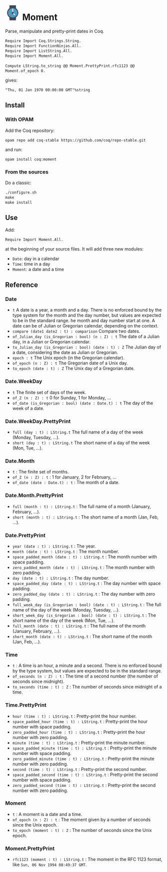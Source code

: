 # ![Logo](https://raw.githubusercontent.com/clarus/icons/master/watch-48.png) Moment
Parse, manipulate and pretty-print dates in Coq.

    Require Import Coq.Strings.String.
    Require Import FunctionNinjas.All.
    Require Import ListString.All.
    Require Import Moment.All.

    Compute LString.to_string @@ Moment.PrettyPrint.rfc1123 @@ Moment.of_epoch 0.

gives:
    
    "Thu, 01 Jan 1970 00:00:00 GMT"%string

## Install
### With OPAM
Add the Coq repository:

    opam repo add coq-stable https://github.com/coq/repo-stable.git

and run:

    opam install coq:moment

### From the sources
Do a classic:

    ./configure.sh
    make
    make install

## Use
Add:

    Require Import Moment.All.

at the beginning of your source files. It will add three new modules:
* `Date`: day in a calendar
* `Time`: time in a day
* `Moment`: a date and a time

## Reference
### Date
* `t` A date is a year, a month and a day. There is no enforced bound by the type system for the month and the day number, but values are expected to be in the standard range.  he month and day number start at one. A date can be of Julian or Gregorian calendar, depending on the context.
* `compare (date1 date2 : t) : comparison` Compare two dates.
* `of_Julian_day (is_Gregorian : bool) (n : Z) : t` The date of a Julian day, in a Julian or Gregorian calendar.
* `to_Julian_day (is_Gregorian : bool) (date : t) : Z` The Julian day of a date, considering the date as Julian or Gregorian.
* `epoch : t` The Unix epoch (in the Gregorian calendar).
* `of_epoch (n : Z) : t` The Gregorian date of a Unix day.
* `to_epoch (date : t) : Z` The Unix day of a Gregorian date.

### Date.WeekDay
* `t` The finite set of days of the week.
* `of_Z (n : Z) : t` 0 for Sunday, 1 for Monday, ...
* `of_date (is_Gregorian : bool) (date : Date.t) : t` The day of the week of a date.

### Date.WeekDay.PrettyPrint
* `full (day : t) : LString.t` The full name of a day of the week (Monday, Tuesday, ...).
* `short (day : t) : LString.t` The short name of a day of the week (Mon, Tue, ...).

### Date.Month
* `t` : The finite set of months.
* `of_Z (n : Z) : t` : 1 for January, 2 for February, ...
* `of_date (date : Date.t) : t` : The month of a date.

### Date.Month.PrettyPrint
* `full (month : t) : LString.t` : The full name of a month (January, February, ...).
* `short (month : t) : LString.t` : The short name of a month (Jan, Feb, ...).

### Date.PrettyPrint
* `year (date : t) : LString.t` : The year.
* `month (date : t) : LString.t` : The month number.
* `space_padded_month (date : t) : LString.t` : The month number with space padding.
* `zero_padded_month (date : t) : LString.t` : The month number with zero padding.
* `day (date : t) : LString.t` : The day number.
* `space_padded_day (date : t) : LString.t` : The day number with space padding.
* `zero_padded_day (date : t) : LString.t` : The day number with zero padding.
* `full_week_day (is_Gregorian : bool) (date : t) : LString.t` : The full name of the day of the week (Monday, Tuesday, ...).
* `short_week_day (is_Gregorian : bool) (date : t) : LString.t` : The short name of the day of the week (Mon, Tue, ...).
* `full_month (date : t) : LString.t` : The full name of the month (January, February, ...).
* `short_month (date : t) : LString.t` : The short name of the month (Jan, Feb, ...).

### Time
* `t` : A time is an hour, a minute and a second. There is no enforced bound by the type system, but values are expected to be in the standard range.
* `of_seconds (n : Z) : t` : The time of a second number (the number of seconds since midnight).
* `to_seconds (time : t) : Z` : The number of seconds since midnight of a time.

### Time.PrettyPrint
* `hour (time : t) : LString.t` : Pretty-print the hour number.
* `space_padded_hour (time : t) : LString.t` : Pretty-print the hour number with space padding.
* `zero_padded_hour (time : t) : LString.t` : Pretty-print the hour number with zero padding.
* `minute (time : t) : LString.t` : Pretty-print the minute number.
* `space_padded_minute (time : t) : LString.t` : Pretty-print the minute number with space padding.
* `zero_padded_minute (time : t) : LString.t` : Pretty-print the minute number with zero padding.
* `second (time : t) : LString.t` : Pretty-print the second number.
* `space_padded_second (time : t) : LString.t` : Pretty-print the second number with space padding.
* `zero_padded_second (time : t) : LString.t` : Pretty-print the second number with zero padding.

### Moment
* `t` : A moment is a date and a time.
* `of_epoch (n : Z) : t` : The moment given by a number of seconds since the Unix epoch.
* `to_epoch (moment : t) : Z` : The number of seconds since the Unix epoch.

### Moment.PrettyPrint
* `rfc1123 (moment : t) : LString.t` : The moment in the RFC 1123 format, like `Sun, 06 Nov 1994 08:49:37 GMT`.
